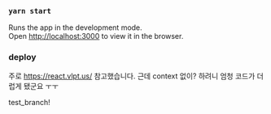 ### `yarn start`

Runs the app in the development mode.\
Open [http://localhost:3000](http://localhost:3000) to view it in the browser.

### deploy

주로 https://react.vlpt.us/ 참고했습니다. 근데 context 없이? 하려니 엄청 코드가 더럽게 됐군요 ㅜㅜ

test_branch!
